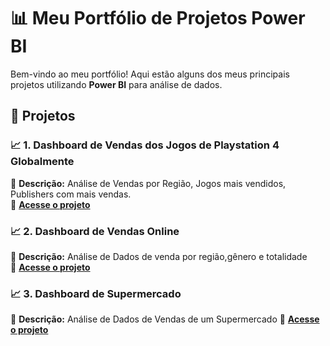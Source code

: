 # 📊 Meu Portfólio de Projetos Power BI  

Bem-vindo ao meu portfólio! Aqui estão alguns dos meus principais projetos utilizando **Power BI** para análise de dados.  

## 📂 **Projetos**  

### 📈 1. Dashboard de Vendas dos Jogos de Playstation 4 Globalmente 
📌 **Descrição:** Análise de Vendas por Região, Jogos mais vendidos, Publishers com mais vendas.  
🔗 **[Acesse o projeto](https://github.com/pedrolodonio/portifolio-powerbi/tree/main/Dashboard-VendasPS4)**  
### 📈 2. Dashboard de Vendas Online
📌 **Descrição:** Análise de Dados de venda por região,gênero e totalidade  
🔗 **[Acesse o projeto](https://github.com/pedrolodonio/portifolio-powerbi/tree/main/Dashboard-Online-sales)**  

### 📈 3. Dashboard de Supermercado
📌 **Descrição:** Análise de Dados de Vendas de um Supermercado
🔗 **[Acesse o projeto](https://github.com/pedrolodonio/portifolio-powerbi/tree/main/Dashboard-Supermarket)**  

